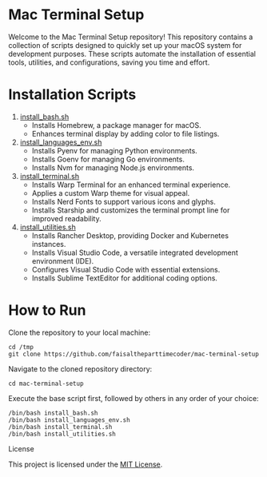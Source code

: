 # Mac Terminal Setup

Welcome to the Mac Terminal Setup repository! This repository contains a collection of scripts designed to quickly set up your macOS system for development purposes. These scripts automate the installation of essential tools, utilities, and configurations, saving you time and effort.

# Installation Scripts
1. [install_bash.sh](/Install_base.sh)
    - Installs Homebrew, a package manager for macOS.
    - Enhances terminal display by adding color to file listings.
2. [install_languages_env.sh](/install_languages_env.sh)
    - Installs Pyenv for managing Python environments.
    - Installs Goenv for managing Go environments.
    - Installs Nvm for managing Node.js environments.
3. [install_terminal.sh](/Install_terminal.sh)
    - Installs Warp Terminal for an enhanced terminal experience.
    - Applies a custom Warp theme for visual appeal.
    - Installs Nerd Fonts to support various icons and glyphs.
    - Installs Starship and customizes the terminal prompt line for improved readability.
4. [install_utilities.sh](/install_utilities.sh)
    - Installs Rancher Desktop, providing Docker and Kubernetes instances.
    - Installs Visual Studio Code, a versatile integrated development environment (IDE).
    - Configures Visual Studio Code with essential extensions.
    - Installs Sublime TextEditor for additional coding options.

# How to Run

Clone the repository to your local machine:

```
cd /tmp
git clone https://github.com/faisaltheparttimecoder/mac-terminal-setup
```

Navigate to the cloned repository directory:

```
cd mac-terminal-setup
```

Execute the base script first, followed by others in any order of your choice:

```
/bin/bash install_bash.sh
/bin/bash install_languages_env.sh
/bin/bash install_terminal.sh
/bin/bash install_utilities.sh
```

License

This project is licensed under the [MIT License](/LICENSE).